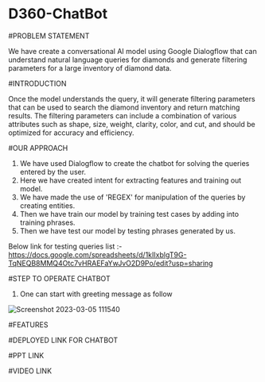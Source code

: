 # D360-ChatBot


#PROBLEM STATEMENT 

We have create a conversational AI model using Google Dialogflow that can understand natural language queries for diamonds and generate filtering parameters for a large inventory of diamond data.

#INTRODUCTION

Once the model understands the query, it will generate filtering parameters that can be used to search the diamond inventory and return matching results. The filtering parameters can include a combination of various attributes such as shape, size, weight, clarity, color, and cut, and should be optimized for accuracy and efficiency. 

#OUR APPROACH
1. We have used Dialogflow to create the chatbot for solving the queries entered by the user.
2. Here we have created intent for extracting features and training out model.
3. We have made the use of 'REGEX' for manipulation of the queries by creating entities.
4. Then we have train our model by training test cases by adding into training phrases.
5. Then we have test our model by testing phrases generated by us.

Below link for testing queries list :-https://docs.google.com/spreadsheets/d/1kIIxblgT9G-TqNEQB8MMQ4Otc7vHRAEFaYwJvO2D9Po/edit?usp=sharing

#STEP TO OPERATE CHATBOT
1. One can start with greeting message as follow


![Screenshot 2023-03-05 111540](https://user-images.githubusercontent.com/82658115/222945212-354c6fc7-f236-493e-9493-f0f0b6813288.png)

#FEATURES



#DEPLOYED LINK FOR CHATBOT


#PPT LINK


#VIDEO LINK

